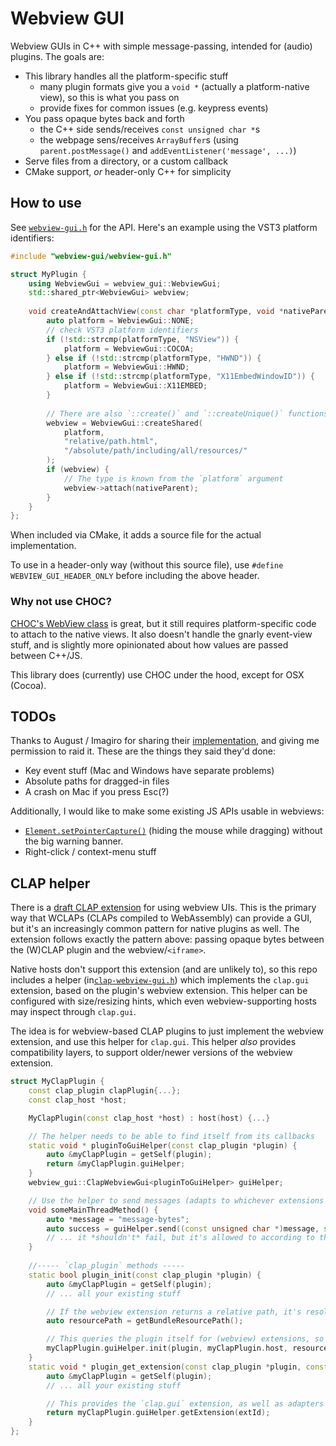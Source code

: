 # Webview GUI

Webview GUIs in C++ with simple message-passing, intended for (audio) plugins.  The goals are:

* This library handles all the platform-specific stuff
	* many plugin formats give you a `void *` (actually a platform-native view), so this is what you pass on
	* provide fixes for common issues (e.g. keypress events)
* You pass opaque bytes back and forth
	* the C++ side sends/receives `const unsigned char *`s
	* the webpage sens/receives `ArrayBuffer`s (using `parent.postMessage()` and `addEventListener('message', ...)`)
* Serve files from a directory, or a custom callback
* CMake support, _or_ header-only C++ for simplicity

## How to use

See [`webview-gui.h`](include/webview-gui/webview-gui.h) for the API.  Here's an example using the VST3 platform identifiers:

```cpp
#include "webview-gui/webview-gui.h"

struct MyPlugin {
	using WebviewGui = webview_gui::WebviewGui; 
	std::shared_ptr<WebviewGui> webview;
	
	void createAndAttachView(const char *platformType, void *nativeParent) {
		auto platform = WebviewGui::NONE;
		// check VST3 platform identifiers
		if (!std::strcmp(platformType, "NSView")) {
			platform = WebviewGui::COCOA;
		} else if (!std::strcmp(platformType, "HWND")) {
			platform = WebviewGui::HWND;
		} else if (!std::strcmp(platformType, "X11EmbedWindowID")) {
			platform = WebviewGui::X11EMBED;
		}
		
		// There are also `::create()` and `::createUnique()` functions
		webview = WebviewGui::createShared(
			platform,
			"relative/path.html",
			"/absolute/path/including/all/resources/"
		);
		if (webview) {
			// The type is known from the `platform` argument
			webview->attach(nativeParent);
		} 
	}
};
```

When included via CMake, it adds a source file for the actual implementation.

To use in a header-only way (without this source file), use `#define WEBVIEW_GUI_HEADER_ONLY` before including the above header.

### Why not use CHOC?

[CHOC's WebView class](https://github.com/Tracktion/choc/blob/main/choc/gui/choc_WebView.h) is great, but it still requires platform-specific code to attach to the native views.  It also doesn't handle the gnarly event-view stuff, and is slightly more opinionated about how values are passed between C++/JS.

This library does (currently) use CHOC under the hood, except for OSX (Cocoa).

## TODOs

Thanks to August / Imagiro for sharing their [implementation](https://github.com/augustpemberton/imagiro_webview/tree/main), and giving me permission to raid it.  These are the things they said they'd done:

* Key event stuff (Mac and Windows have separate problems)
* Absolute paths for dragged-in files
* A crash on Mac if you press Esc(?)

Additionally, I would like to make some existing JS APIs usable in webviews: 

* [`Element.setPointerCapture()`](https://developer.mozilla.org/en-US/docs/Web/API/Element/setPointerCapture) (hiding the mouse while dragging) without the big warning banner.
* Right-click / context-menu stuff

## CLAP helper

There is a [draft CLAP extension](https://github.com/free-audio/clap/blob/ee8af6c82551aac6f5e8a0d5bd1980cc9c8d832b/include/clap/ext/draft/webview.h) for using webview UIs.  This is the primary way that WCLAPs (CLAPs compiled to WebAssembly) can provide a GUI, but it's an increasingly common pattern for native plugins as well.  The extension follows exactly the pattern above: passing opaque bytes between the (W)CLAP plugin and the webview/`<iframe>`.

Native hosts don't support this extension (and are unlikely to), so this repo includes a helper (in[`clap-webview-gui.h`](include/webview-gui/clap-webview-gui.h)) which implements the `clap.gui` extension, based on the plugin's webview extension.  This helper can be configured with size/resizing hints, which even webview-supporting hosts may inspect through `clap.gui`. 

The idea is for webview-based CLAP plugins to just implement the webview extension, and use this helper for `clap.gui`.  This helper _also_ provides compatibility layers, to support older/newer versions of the webview extension.

```cpp
struct MyClapPlugin {
	const clap_plugin clapPlugin{...};
	const clap_host *host;

	MyClapPlugin(const clap_host *host) : host(host) {...}

	// The helper needs to be able to find itself from its callbacks
	static void * pluginToGuiHelper(const clap_plugin *plugin) {
		auto &myClapPlugin = getSelf(plugin);
		return &myClapPlugin.guiHelper;
	}
	webview_gui::ClapWebviewGui<pluginToGuiHelper> guiHelper;

	// Use the helper to send messages (adapts to whichever extensions the host actually supports)
	void someMainThreadMethod() {
		auto *message = "message-bytes";
		auto success = guiHelper.send((const unsigned char *)message, std::strlen(message));
		// ... it *shouldn't* fail, but it's allowed to according to the webview extension(s)
	}
	
	//----- `clap_plugin` methods -----
	static bool plugin_init(const clap_plugin *plugin) {
		auto &myClapPlugin = getSelf(plugin);
		// ... all your existing stuff

		// If the webview extension returns a relative path, it's resolved against this
		auto resourcePath = getBundleResourcePath();

		// This queries the plugin itself for (webview) extensions, so only call when that's ready 
		myClapPlugin.guiHelper.init(plugin, myClapPlugin.host, resourcePath);
	}
	static void * plugin_get_extension(const clap_plugin *plugin, const char *extId) {
		auto &myClapPlugin = getSelf(plugin);
		// ... all your existing stuff

		// This provides the `clap.gui` extension, as well as adapters for any version of the webview extension
		return myClapPlugin.guiHelper.getExtension(extId);
	}
};
```
